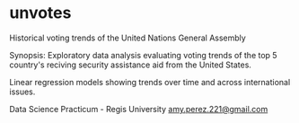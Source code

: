 # unvotes
Historical voting trends of the United Nations General Assembly

Synopsis: Exploratory data analysis evaluating voting trends of the top 5 country's reciving security assistance aid from the United States. 

Linear regression models showing trends over time and across international issues.

Data Science Practicum - Regis University
amy.perez.221@gmail.com
